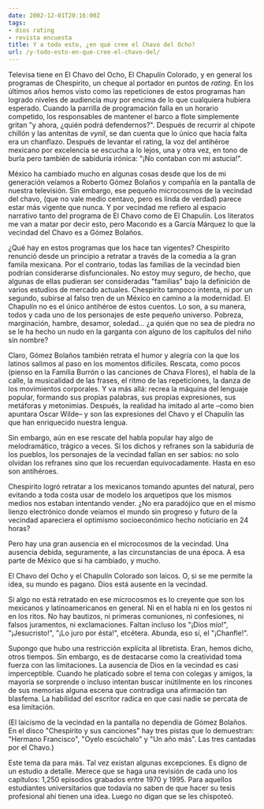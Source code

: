 ```yaml
---
date: 2002-12-01T20:16:00Z
tags:
- dios rating
- revista encuesta
title: Y a todo esto, ¿en qué cree el Chavo del Ocho?
url: /y-todo-esto-en-que-cree-el-chavo-del/
---
```


Televisa tiene en El Chavo del Ocho, El Chapulín Colorado, y en general los programas de Chespirito, un cheque al portador en puntos de <i>rating</i>. En los últimos años hemos visto como las repeticiones de estos programas han logrado niveles de audiencia muy por encima de lo que cualquiera hubiera esperado. Cuando la parrilla de programación falla en un horario competido, los responsables de mantener el barco a flote simplemente gritan "y ahora, ¿quién podrá defendernos?". Después de recurrir al chipote chillón y las antenitas de <i>vynil</i>, se dan cuenta que lo único que hacía falta era un chanflazo. Después de levantar el rating, la voz del antihéroe mexicano por excelencia se escucha a lo lejos, una y otra vez, en tono de burla pero también de sabiduría irónica: "¡No contaban con mi astucia!".

México ha cambiado mucho en algunas cosas desde que los de mi generación veíamos a Roberto Gómez Bolaños y compañía en la pantalla de nuestra televisión. Sin embargo, ese pequeño microcosmos de la vecindad del chavo, (que no vale medio centavo, pero es linda de verdad) parece estar más vigente que nunca. Y por vecindad me refiero al espacio narrativo tanto del programa de El Chavo como de El Chapulín. Los literatos me van a matar por decir esto, pero Macondo es a García Márquez lo que la vecindad del Chavo es a Gómez Bolaños.

¿Qué hay en estos programas que los hace tan vigentes? Chespirito renunció desde un principio a retratar a través de la comedia a la gran famila mexicana. Por el contrario, todas las familias de la vecindad bien podrían considerarse disfuncionales. No estoy muy seguro, de hecho, que algunas de ellas pudieran ser consideradas "familias" bajo la definición de varios estudios de mercado actuales. Chespirito tampoco intenta, ni por un segundo, subirse al falso tren de un México en camino a la modernidad. El Chapulín no es el único antihéroe de estos cuentos. Lo son, a su manera, todos y cada uno de los personajes de este pequeño universo. Pobreza, marginación, hambre, desamor, soledad... ¿a quién que no sea de piedra no se le ha hecho un nudo en la garganta con alguno de los capítulos del niño sin nombre?

Claro, Gómez Bolaños también retrata el humor y alegría con la que los latinos salimos al paso en los momentos difíciles. Rescata, como pocos (pienso en la Familia Burrón o las canciones de Chava Flores), el habla de la calle, la musicalidad de las frases, el ritmo de las repeticiones, la danza de los movimientos corporales. Y va más allá: recrea la máquina del lenguaje popular, formando sus propias palabras, sus propias expresiones, sus metáforas y metonimias. Después, la realidad ha imitado al arte –como bien apuntara Oscar Wilde– y son las expresiones del Chavo y el Chapulín las que han enriquecido nuestra lengua.

Sin embargo, aún en ese rescate del habla popular hay algo de melodramático, trágico a veces. Si los dichos y refranes son la sabiduría de los pueblos, los personajes de la vecindad fallan en ser sabios: no solo olvidan los refranes sino que los recuerdan equivocadamente. Hasta en eso son antihéroes.

Chespirito logró retratar a los mexicanos tomando apuntes del natural, pero evitando a toda costa usar de modelo los arquetipos que los mismos medios nos estaban intentando vender. ¿No era paradójico que en el mismo lienzo electrónico donde veíamos el mundo sin progreso y futuro de la vecindad apareciera el optimismo socioeconómico hecho noticiario en 24 horas?

Pero hay una gran ausencia en el microcosmos de la vecindad. Una ausencia debida, seguramente, a las circunstancias de una época. A esa parte de México que si ha cambiado, y mucho.

El Chavo del Ocho y el Chapulín Colorado son laicos. O, si se me permite la idea, su mundo es pagano. Dios está ausente en la vecindad.

Si algo no está retratado en ese microcosmos es lo creyente que son los mexicanos y latinoamericanos en general. Ni en el habla ni en los gestos ni en los ritos. No hay bautizos, ni primeras comuniones, ni confesiones, ni falsos juramentos, ni exclamaciones. Faltan incluso los "¡Dios mío!", "¡Jesucristo!", "¡Lo juro por ésta!", etcétera. Abunda, eso sí, el "¡Chanfle!".

Supongo que hubo una restricción explícita al libretista. Eran, hemos dicho, otros tiempos. Sin embargo, es de destacarse como la creatividad toma fuerza con las limitaciones. La ausencia de Dios en la vecindad es casi imperceptible. Cuando he platicado sobre el tema con colegas y amigos, la mayoría se sorprende o incluso intentan buscar inútilmente en los rincones de sus memorias alguna escena que contradiga una afirmación tan blasfema. La habilidad del escritor radica en que casi nadie se percata de esa limitación.

(El laicismo de la vecindad en la pantalla no dependía de Gómez Bolaños. En el disco "Chespirito y sus canciones" hay tres pistas que lo demuestran: "Hermano Francisco", "Oyelo escúchalo" y "Un año más". Las tres cantadas por el Chavo.)

Este tema da para más. Tal vez existan algunas excepciones. Es digno de un estudio a detalle. Merece que se haga una revisión de cada uno los capítulos: 1,250 episodios grabados entre 1970 y 1995. Para aquellos estudiantes universitarios que todavía no saben de que hacer su tesis profesional ahí tienen una idea. Luego no digan que se les chispoteó.